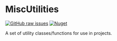 # MiscUtilities

[![GitHub raw issues](https://img.shields.io/github/issues-raw/candoumbe/miscutilities)](https://github.com/candoumbe/miscutilities/issues)
[![Nuget](https://img.shields.io/nuget/vpre/candoumbe.miscutilities)](https://nuget.org/packages/candoumbe.miscutilities)

A set of utility classes/functions for use in projects.
